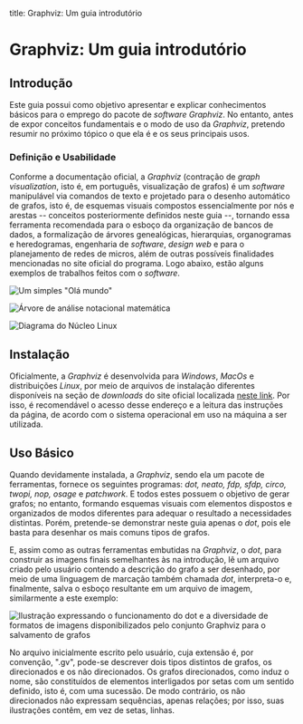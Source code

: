 title: Graphviz: Um guia introdutório

# Graphviz: Um guia introdutório

## Introdução

Este guia possui como objetivo apresentar e explicar conhecimentos básicos para
o emprego do pacote de _software Graphviz_. No entanto, antes de expor
conceitos fundamentais e o modo de uso da _Graphviz_, pretendo resumir no
próximo tópico o que ela é e os seus principais usos.

### Definição e Usabilidade

Conforme a documentação oficial, a _Graphviz_ (contração de _graph
visualization_, isto é, em português, visualização de grafos) é um _software_
manipulável via comandos de texto e projetado para o desenho automático de
grafos, isto é, de esquemas visuais compostos essencialmente por nós e arestas
-- conceitos posteriormente definidos neste guia --, tornando essa ferramenta
recomendada para o esboço da organização de bancos de dados, a formalização de
árvores genealógicas, hierarquias, organogramas e heredogramas, engenharia de
_software_, _design web_ e para o planejamento de redes de micros, além de
outras possíveis finalidades mencionadas no site oficial do programa. Logo
abaixo, estão alguns exemplos de trabalhos feitos com o _software_.

![Um simples "Olá mundo"](https://graphviz.org/Gallery/directed/hello.svg)

![Árvore de análise notacional
matemática](https://graphviz.org/Gallery/directed/Genetic_Programming.svg)

![Diagrama do Núcleo
Linux](https://graphviz.org/Gallery/directed/Linux_kernel_diagram.svg)

## Instalação

Oficialmente, a _Graphviz_ é desenvolvida para _Windows_, _MacOs_ e
distribuições _Linux_, por meio de arquivos de instalação diferentes
disponíveis na seção de _downloads_ do site oficial localizada [neste
link](https://graphviz.org/download/). Por isso, é recomendável o acesso desse
endereço e a leitura das instruções da página, de acordo com o sistema
operacional em uso na máquina a ser utilizada.

## Uso Básico

Quando devidamente instalada, a _Graphviz_, sendo ela um pacote de ferramentas,
fornece os seguintes programas: _dot, neato, fdp, sfdp, circo, twopi, nop,
osage_ e _patchwork_. E todos estes possuem o objetivo de gerar grafos; no
entanto, formando esquemas visuais com elementos dispostos e organizados de
modos diferentes para adequar o resultado a necessidades distintas. Porém,
pretende-se demonstrar neste guia apenas o _dot_, pois ele basta para desenhar
os mais comuns tipos de grafos.

E, assim como as outras ferramentas embutidas na _Graphviz_, o _dot_, para
construir as imagens finais semelhantes às na introdução, lê um arquivo criado
pelo usuário contendo a descrição do grafo a ser desenhado, por meio de uma
linguagem de marcação também chamada _dot_, interpreta-o e, finalmente, salva o
esboço resultante em um arquivo de imagem, similarmente a este exemplo:

![Ilustração expressando o funcionamento do _dot_ e a diversidade de formatos
de imagens disponibilizados pelo conjunto _Graphviz_ para o salvamento de
grafos](./img/esquema_funcionamento_dot.gv.svg)

No arquivo inicialmente escrito pelo usuário, cuja extensão é, por convenção,
".gv", pode-se descrever dois tipos distintos de grafos, os direcionados e os
não direcionados. Os grafos direcionados, como induz o nome, são constituídos
de elementos interligados por setas com um sentido definido, isto é, com uma
sucessão. De modo contrário, os não direcionados não expressam sequências,
apenas relações; por isso, suas ilustrações contêm, em vez de setas, linhas.
